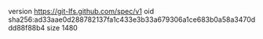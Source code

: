 version https://git-lfs.github.com/spec/v1
oid sha256:ad33aae0d288782137fa1c433e3b33a679306a1ce683b0a58a3470ddd88f88b4
size 1480
